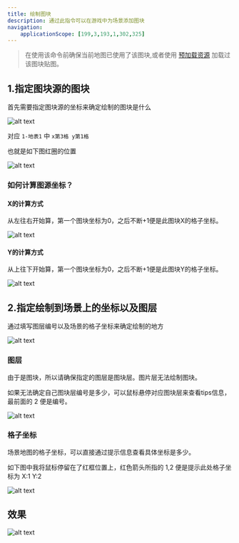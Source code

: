 ```yaml
---
title: 绘制图块
description: 通过此指令可以在游戏中为场景添加图块
navigation:
    applicationScope: [199,3,193,1,302,325]
---
```


> 在使用该命令前确保当前地图已使用了该图块,或者使用 [预加载资源](../images/preloadingandunloadingresources) 加载过该图块贴图。

## 1.指定图块源的图块

首先需要指定图块源的坐标来确定绘制的图块是什么

![alt text](https://cdn.gcw.wiki.wiki/gcw/image/zh_hans/commands/scene/drawtitle/image.png)

对应 `1-地表1` 中 `x第3格 y第1格`

也就是如下图红圈的位置

![alt text](https://cdn.gcw.wiki.wiki/gcw/image/zh_hans/commands/scene/drawtitle/image-1.png)

### 如何计算图源坐标？

#### X的计算方式

从左往右开始算，第一个图块坐标为0，之后不断+1便是此图块X的格子坐标。

![alt text](https://cdn.gcw.wiki.wiki/gcw/image/zh_hans/commands/scene/drawtitle/image-2.png)

#### Y的计算方式

从上往下开始算，第一个图块坐标为0，之后不断+1便是此图块Y的格子坐标。

![alt text](https://cdn.gcw.wiki.wiki/gcw/image/zh_hans/commands/scene/drawtitle/image-3.png)

## 2.指定绘制到场景上的坐标以及图层

通过填写图层编号以及场景的格子坐标来确定绘制的地方

![alt text](https://cdn.gcw.wiki.wiki/gcw/image/zh_hans/commands/scene/drawtitle/image-4.png)

### 图层

由于是图块，所以请确保指定的图层是图块层。图片层无法绘制图块。

如果无法确定自己图块层编号是多少，可以鼠标悬停对应图块层来查看tips信息，最前面的 2 便是编号。

![alt text](https://cdn.gcw.wiki.wiki/gcw/image/zh_hans/commands/scene/drawtitle/image-5.png)

### 格子坐标

场景地图的格子坐标，可以直接通过提示信息查看具体坐标是多少。

如下图中我将鼠标停留在了红框位置上，红色箭头所指的 1,2 便是提示此处格子坐标为 X:1 Y:2

![alt text](https://cdn.gcw.wiki.wiki/gcw/image/zh_hans/commands/scene/drawtitle/image-6.png)

## 效果

![alt text](https://cdn.gcw.wiki.wiki/gcw/image/zh_hans/commands/scene/drawtitle/1.gif)
